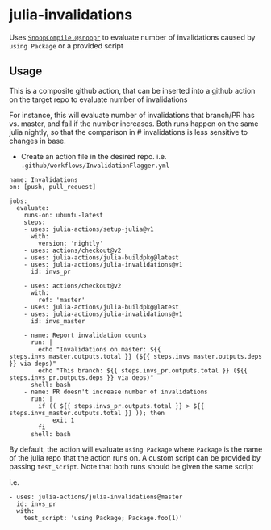 # julia-invalidations
Uses [`SnoopCompile.@snoopr`](https://timholy.github.io/SnoopCompile.jl/stable/snoopr/) to evaluate number of invalidations caused by `using Package` or a provided script


## Usage

This is a composite github action, that can be inserted into a github action on the target repo to evaluate number of invalidations

For instance, this will evaluate number of invalidations that branch/PR has vs. master, and fail if the number increases. Both runs happen on the same julia nightly, so that the comparison in # invalidations is less sensitive to changes in base.

- Create an action file in the desired repo. i.e. `.github/workflows/InvalidationFlagger.yml`

```
name: Invalidations
on: [push, pull_request]

jobs:
  evaluate:
    runs-on: ubuntu-latest
    steps:
    - uses: julia-actions/setup-julia@v1
      with:
        version: 'nightly'
    - uses: actions/checkout@v2
    - uses: julia-actions/julia-buildpkg@latest
    - uses: julia-actions/julia-invalidations@v1
      id: invs_pr
    
    - uses: actions/checkout@v2
      with:
        ref: 'master'
    - uses: julia-actions/julia-buildpkg@latest
    - uses: julia-actions/julia-invalidations@v1
      id: invs_master
    
    - name: Report invalidation counts
      run: |
        echo "Invalidations on master: ${{ steps.invs_master.outputs.total }} (${{ steps.invs_master.outputs.deps }} via deps)"
        echo "This branch: ${{ steps.invs_pr.outputs.total }} (${{ steps.invs_pr.outputs.deps }} via deps)"
      shell: bash
    - name: PR doesn't increase number of invalidations
      run: |
        if (( ${{ steps.invs_pr.outputs.total }} > ${{ steps.invs_master.outputs.total }} )); then
            exit 1
        fi
      shell: bash
```

By default, the action will evaluate `using Package` where `Package` is the name of the julia repo that the action runs on.
A custom script can be provided by passing `test_script`. Note that both runs should be given the same script

i.e.
```
- uses: julia-actions/julia-invalidations@master
  id: invs_pr
  with:
    test_script: 'using Package; Package.foo(1)'
```
